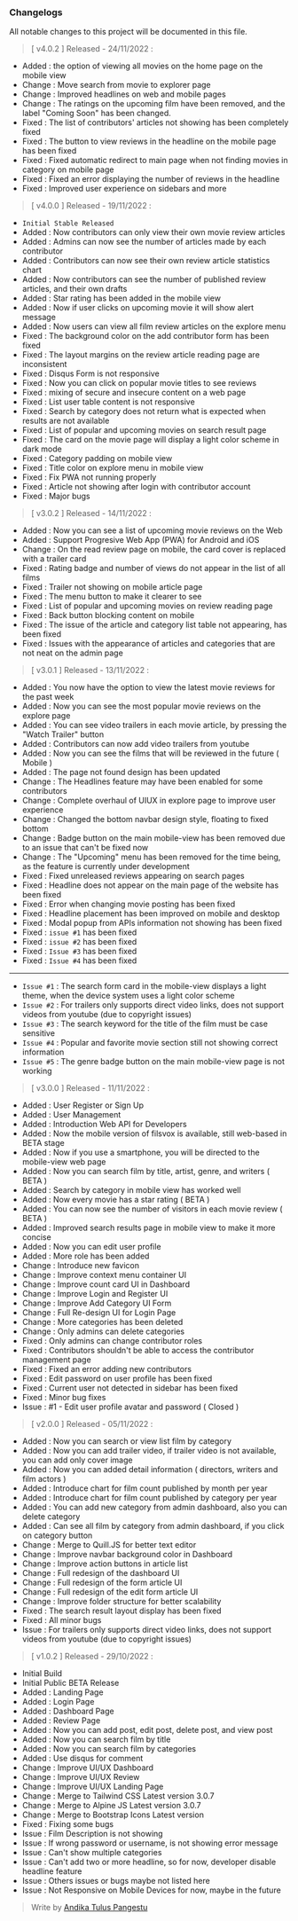 ### **Changelogs**
All notable changes to this project will be documented in this file.

> [ v4.0.2 ] Released - 24/11/2022 :
- Added : the option of viewing all movies on the home page on the mobile view
- Change : Move search from movie to explorer page
- Change : Improved headlines on web and mobile pages
- Change : The ratings on the upcoming film have been removed, and the label "Coming Soon" has been changed.
- Fixed : The list of contributors' articles not showing has been completely fixed
- Fixed : The button to view reviews in the headline on the mobile page has been fixed
- Fixed : Fixed automatic redirect to main page when not finding movies in category on mobile page
- Fixed : Fixed an error displaying the number of reviews in the headline
- Fixed : Improved user experience on sidebars and more

> [ v4.0.0 ] Released - 19/11/2022 :
- ```Initial Stable Released```
- Added : Now contributors can only view their own movie review articles
- Added : Admins can now see the number of articles made by each contributor
- Added : Contributors can now see their own review article statistics chart
- Added : Now contributors can see the number of published review articles, and their own drafts
- Added : Star rating has been added in the mobile view
- Added : Now if user clicks on upcoming movie it will show alert message
- Added : Now users can view all film review articles on the explore menu
- Fixed : The background color on the add contributor form has been fixed
- Fixed : The layout margins on the review article reading page are inconsistent
- Fixed : Disqus Form is not responsive
- Fixed : Now you can click on popular movie titles to see reviews
- Fixed : mixing of secure and insecure content on a web page
- Fixed : List user table content is not responsive
- Fixed : Search by category does not return what is expected when results are not available
- Fixed : List of popular and upcoming movies on search result page
- Fixed : The card on the movie page will display a light color scheme in dark mode
- Fixed : Category padding on mobile view
- Fixed : Title color on explore menu in mobile view
- Fixed : Fix PWA not running properly
- Fixed : Article not showing after login with contributor account
- Fixed : Major bugs

> [ v3.0.2 ] Released - 14/11/2022 :
- Added : Now you can see a list of upcoming movie reviews on the Web
- Added : Support Progresive Web App (PWA) for Android and iOS
- Change : On the read review page on mobile, the card cover is replaced with a trailer card
- Fixed : Rating badge and number of views do not appear in the list of all films
- Fixed : Trailer not showing on mobile article page
- Fixed : The menu button to make it clearer to see
- Fixed : List of popular and upcoming movies on review reading page
- Fixed : Back button blocking content on mobile
- Fixed : The issue of the article and category list table not appearing, has been fixed
- Fixed : Issues with the appearance of articles and categories that are not neat on the admin page

> [ v3.0.1 ] Released - 13/11/2022 :
- Added  : You now have the option to view the latest movie reviews for the past week
- Added  : Now you can see the most popular movie reviews on the explore page
- Added  : You can see video trailers in each movie article, by pressing the "Watch Trailer" button
- Added  : Contributors can now add video trailers from youtube
- Added  : Now you can see the films that will be reviewed in the future ( Mobile )
- Added  : The page not found design has been updated
- Change : The Headlines feature may have been enabled for some contributors
- Change : Complete overhaul of UIUX in explore page to improve user experience
- Change : Changed the bottom navbar design style, floating to fixed bottom
- Change : Badge button on the main mobile-view has been removed due to an issue that can't be fixed now
- Change : The "Upcoming" menu has been removed for the time being, as the feature is currently under development
- Fixed : Fixed unreleased reviews appearing on search pages
- Fixed : Headline does not appear on the main page of the website has been fixed
- Fixed : Error when changing movie posting has been fixed
- Fixed : Headline placement has been improved on mobile and desktop
- Fixed : Modal popup from APIs information not showing has been fixed
- Fixed : ``issue #1`` has been fixed
- Fixed : ``issue #2`` has been fixed
- Fixed : ``Issue #3`` has been fixed
- Fixed : ``Issue #4`` has been fixed

---

- ``Issue #1`` : The search form card in the mobile-view displays a light theme, when the device system uses a light color scheme
- ``Issue #2`` : For trailers only supports direct video links, does not support videos from youtube (due to copyright issues)
- ``Issue #3`` : The search keyword for the title of the film must be case sensitive
- ``Issue #4`` : Popular and favorite movie section still not showing correct information
- ``Issue #5`` : The genre badge button on the main mobile-view page is not working

> [ v3.0.0 ] Released - 11/11/2022 :
- Added : User Register or Sign Up
- Added : User Management
- Added : Introduction Web API for Developers
- Added : Now the mobile version of filsvox is available, still web-based in BETA stage
- Added : Now if you use a smartphone, you will be directed to the mobile-view web page
- Added : Now you can search film by title, artist, genre, and writers ( BETA )
- Added : Search by category in mobile view has worked well
- Added : Now every movie has a star rating ( BETA )
- Added : You can now see the number of visitors in each movie review ( BETA )
- Added : Improved search results page in mobile view to make it more concise
- Added : Now you can edit user profile
- Added : More role has been added
- Change : Introduce new favicon
- Change : Improve context menu container UI
- Change : Improve count card UI in Dashboard
- Change : Improve Login and Register UI
- Change : Improve Add Category UI Form
- Change : Full Re-design UI for Login Page
- Change : More categories has been deleted
- Change : Only admins can delete categories
- Fixed  : Only admins can change contributor roles
- Fixed  : Contributors shouldn't be able to access the contributor management page
- Fixed  : Fixed an error adding new contributors
- Fixed  : Edit password on user profile has been fixed
- Fixed  : Current user not detected in sidebar has been fixed
- Fixed  : Minor bug fixes
- Issue  : #1 - Edit user profile avatar and password ( Closed )

> [ v2.0.0 ] Released - 05/11/2022 :
- Added : Now you can search or view list film by category
- Added : Now you can add trailer video, if trailer video is not available, you can add only cover image
- Added : Now you can added detail information ( directors, writers and film actors )
- Added : Introduce chart for film count published by month per year
- Added : Introduce chart for film count published by category per year
- Added : You can add new category from admin dashboard, also you can delete category
- Added : Can see all film by category from admin dashboard, if you click on category button
- Change : Merge to Quill.JS for better text editor
- Change : Improve navbar background color in Dashboard
- Change : Improve action buttons in article list
- Change : Full redesign of the dashboard UI
- Change : Full redesign of the form article UI
- Change : Full redesign of the edit form article UI
- Change : Improve folder structure for better scalability
- Fixed : The search result layout display has been fixed
- Fixed : All minor bugs
- Issue : For trailers only supports direct video links, does not support videos from youtube (due to copyright issues)

> [ v1.0.2 ] Released - 29/10/2022 :
- Initial Build
- Initial Public BETA Release
- Added : Landing Page
- Added : Login Page
- Added : Dashboard Page
- Added : Review Page
- Added : Now you can add post, edit post, delete post, and view post
- Added : Now you can search film by title
- Added : Now you can search film by categories
- Added : Use disqus for comment
- Change : Improve UI/UX Dashboard
- Change : Improve UI/UX Review
- Change : Improve UI/UX Landing Page
- Change : Merge to Tailwind CSS Latest version 3.0.7
- Change : Merge to Alpine JS Latest version 3.0.7
- Change : Merge to Bootstrap Icons Latest version
- Fixed   : Fixing some bugs
- Issue  : Film Description is not showing
- Issue  : If wrong password or username, is not showing error message
- Issue  : Can't show multiple categories
- Issue  : Can't add two or more headline, so for now, developer disable headline feature
- Issue  : Others issues or bugs maybe not listed here
- Issue  : Not Responsive on Mobile Devices for now, maybe in the future

> Write by [Andika Tulus Pangestu](github.com/andikatuluspangestu)
